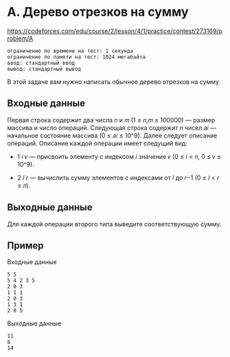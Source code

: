 # A. Дерево отрезков на сумму

https://codeforces.com/edu/course/2/lesson/4/1/practice/contest/273169/problem/A

```
ограничение по времени на тест: 1 секунда
ограничение по памяти на тест: 1024 мегабайта
ввод: стандартный ввод
вывод: стандартный вывод
```

В этой задаче вам нужно написать обычное дерево отрезков на сумму.

## Входные данные

Первая строка содержит два числа 𝑛 и 𝑚 (1 ≤ 𝑛,𝑚 ≤ 100000) — размер массива и число операций. Следующая строка содержит 𝑛 чисел 𝑎𝑖 — начальное состояние массива (0 ≤ 𝑎𝑖 ≤ 10^9). Далее следует описание операций. Описание каждой операции имеет следущий вид:

- 1 𝑖 𝑣 — присвоить элементу с индексом 𝑖 значение 𝑣 (0 ≤ 𝑖 < 𝑛, 0 ≤ 𝑣 ≤ 10^9).

- 2 𝑙 𝑟 — вычислить сумму элементов с индексами от 𝑙 до 𝑟−1 (0 ≤ 𝑙 < 𝑟 ≤ 𝑛). 

## Выходные данные

Для каждой операции второго типа выведите соответствующую сумму.

## Пример

Входные данные
```
5 5
5 4 2 3 5
2 0 3
1 1 1
2 0 3
1 3 1
2 0 5
```

Выходные данные
```
11
8
14
```
